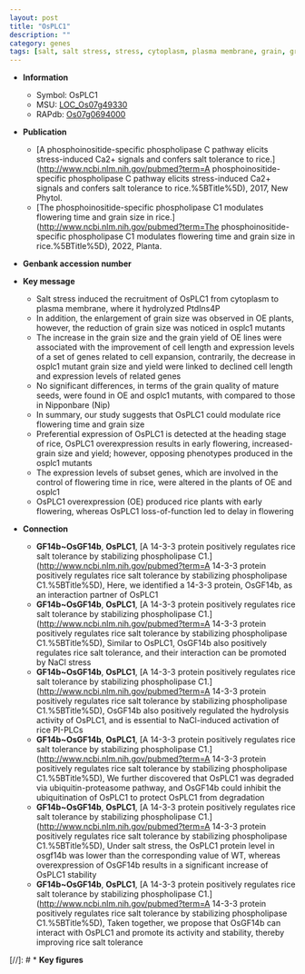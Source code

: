 ```yaml
---
layout: post
title: "OsPLC1"
description: ""
category: genes
tags: [salt, salt stress, stress, cytoplasm, plasma membrane, grain, grain size, grain yield, grain quality, quality, yield, flowering time, flowering, cell expansion]
---
```


* **Information**  
    + Symbol: OsPLC1  
    + MSU: [LOC_Os07g49330](http://rice.uga.edu/cgi-bin/ORF_infopage.cgi?orf=LOC_Os07g49330)  
    + RAPdb: [Os07g0694000](http://rapdb.dna.affrc.go.jp/viewer/gbrowse_details/irgsp1?name=Os07g0694000)  

* **Publication**  
    + [A phosphoinositide-specific phospholipase C pathway elicits stress-induced Ca2+ signals and confers salt tolerance to rice.](http://www.ncbi.nlm.nih.gov/pubmed?term=A phosphoinositide-specific phospholipase C pathway elicits stress-induced Ca2+ signals and confers salt tolerance to rice.%5BTitle%5D), 2017, New Phytol.
    + [The phosphoinositide-specific phospholipase C1 modulates flowering time and grain size in rice.](http://www.ncbi.nlm.nih.gov/pubmed?term=The phosphoinositide-specific phospholipase C1 modulates flowering time and grain size in rice.%5BTitle%5D), 2022, Planta.

* **Genbank accession number**  

* **Key message**  
    + Salt stress induced the recruitment of OsPLC1 from cytoplasm to plasma membrane, where it hydrolyzed PtdIns4P
    + In addition, the enlargement of grain size was observed in OE plants, however, the reduction of grain size was noticed in osplc1 mutants
    + The increase in the grain size and the grain yield of OE lines were associated with the improvement of cell length and expression levels of a set of genes related to cell expansion, contrarily, the decrease in osplc1 mutant grain size and yield were linked to declined cell length and expression levels of related genes
    + No significant differences, in terms of the grain quality of mature seeds, were found in OE and osplc1 mutants, with compared to those in Nipponbare (Nip)
    + In summary, our study suggests that OsPLC1 could modulate rice flowering time and grain size
    + Preferential expression of OsPLC1 is detected at the heading stage of rice, OsPLC1 overexpression results in early flowering, increased-grain size and yield; however, opposing phenotypes produced in the osplc1 mutants
    + The expression levels of subset genes, which are involved in the control of flowering time in rice, were altered in the plants of OE and osplc1
    + OsPLC1 overexpression (OE) produced rice plants with early flowering, whereas OsPLC1 loss-of-function led to delay in flowering

* **Connection**  
    + __GF14b~OsGF14b__, __OsPLC1__, [A 14-3-3 protein positively regulates rice salt tolerance by stabilizing phospholipase C1.](http://www.ncbi.nlm.nih.gov/pubmed?term=A 14-3-3 protein positively regulates rice salt tolerance by stabilizing phospholipase C1.%5BTitle%5D),  Here, we identified a 14-3-3 protein, OsGF14b, as an interaction partner of OsPLC1
    + __GF14b~OsGF14b__, __OsPLC1__, [A 14-3-3 protein positively regulates rice salt tolerance by stabilizing phospholipase C1.](http://www.ncbi.nlm.nih.gov/pubmed?term=A 14-3-3 protein positively regulates rice salt tolerance by stabilizing phospholipase C1.%5BTitle%5D),  Similar to OsPLC1, OsGF14b also positively regulates rice salt tolerance, and their interaction can be promoted by NaCl stress
    + __GF14b~OsGF14b__, __OsPLC1__, [A 14-3-3 protein positively regulates rice salt tolerance by stabilizing phospholipase C1.](http://www.ncbi.nlm.nih.gov/pubmed?term=A 14-3-3 protein positively regulates rice salt tolerance by stabilizing phospholipase C1.%5BTitle%5D),  OsGF14b also positively regulated the hydrolysis activity of OsPLC1, and is essential to NaCl-induced activation of rice PI-PLCs
    + __GF14b~OsGF14b__, __OsPLC1__, [A 14-3-3 protein positively regulates rice salt tolerance by stabilizing phospholipase C1.](http://www.ncbi.nlm.nih.gov/pubmed?term=A 14-3-3 protein positively regulates rice salt tolerance by stabilizing phospholipase C1.%5BTitle%5D),  We further discovered that OsPLC1 was degraded via ubiquitin-proteasome pathway, and OsGF14b could inhibit the ubiquitination of OsPLC1 to protect OsPLC1 from degradation
    + __GF14b~OsGF14b__, __OsPLC1__, [A 14-3-3 protein positively regulates rice salt tolerance by stabilizing phospholipase C1.](http://www.ncbi.nlm.nih.gov/pubmed?term=A 14-3-3 protein positively regulates rice salt tolerance by stabilizing phospholipase C1.%5BTitle%5D),  Under salt stress, the OsPLC1 protein level in osgf14b was lower than the corresponding value of WT, whereas overexpression of OsGF14b results in a significant increase of OsPLC1 stability
    + __GF14b~OsGF14b__, __OsPLC1__, [A 14-3-3 protein positively regulates rice salt tolerance by stabilizing phospholipase C1.](http://www.ncbi.nlm.nih.gov/pubmed?term=A 14-3-3 protein positively regulates rice salt tolerance by stabilizing phospholipase C1.%5BTitle%5D),  Taken together, we propose that OsGF14b can interact with OsPLC1 and promote its activity and stability, thereby improving rice salt tolerance

[//]: # * **Key figures**  


